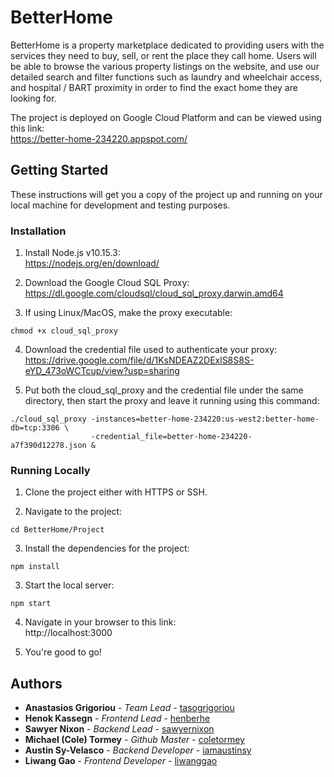 # BetterHome

BetterHome is a property marketplace dedicated to providing users with the services they need to buy, sell, or rent the place they call home. Users will be able to browse the various property listings on the website, and use our detailed search and filter functions such as laundry and wheelchair access, and hospital / BART proximity in order to find the exact home they are looking for.

The project is deployed on Google Cloud Platform and can be viewed using this link:   
https://better-home-234220.appspot.com/

## Getting Started

These instructions will get you a copy of the project up and running on your local machine for development and testing purposes.

### Installation

1. Install Node.js v10.15.3:  
https://nodejs.org/en/download/

2. Download the Google Cloud SQL Proxy:  
https://dl.google.com/cloudsql/cloud_sql_proxy.darwin.amd64

3. If using Linux/MacOS, make the proxy executable: 
```
chmod +x cloud_sql_proxy
```

4. Download the credential file used to authenticate your proxy:  
https://drive.google.com/file/d/1KsNDEAZ2DExlS8S8S-eYD_473oWCTcup/view?usp=sharing

5. Put both the cloud_sql_proxy and the credential file under the same directory, then start the proxy and leave it running using this command:
```
./cloud_sql_proxy -instances=better-home-234220:us-west2:better-home-db=tcp:3306 \
                  -credential_file=better-home-234220-a7f390d12278.json &
```

### Running Locally

1. Clone the project either with HTTPS or SSH.

2. Navigate to the project:
```
cd BetterHome/Project
```

3. Install the dependencies for the project:  
```
npm install
```

3. Start the local server:
```
npm start
```

4. Navigate in your browser to this link:  
http://localhost:3000

5. You're good to go!

## Authors

* **Anastasios Grigoriou** - *Team Lead* - [tasogrigoriou](https://github.com/tasogrigoriou)
* **Henok Kassegn** - *Frontend Lead* - [henberhe](https://github.com/henberhe)
* **Sawyer Nixon** - *Backend Lead* - [sawyernixon](https://github.com/SawyerNixon)
* **Michael (Cole) Tormey** - *Github Master* - [coletormey](https://github.com/coletormey)
* **Austin Sy-Velasco** - *Backend Developer* - [iamaustinsy](https://github.com/iamaustinsy)
* **Liwang Gao** - *Frontend Developer* - [liwanggao](https://github.com/LiwangGao)
